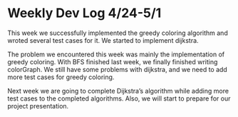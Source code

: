# Weekly Dev Log 4/24-5/1

This week we successfully implemented the greedy coloring algorithm and wroted several test cases for it. We started to implement dijkstra.

The problem we encountered this week was mainly the implementation of greedy coloring. With BFS finished last week, we finally finished writing colorGraph. We still have some problems with dijkstra, and we need to add more test cases for greedy coloring.

Next week we are going to complete Dijkstra’s algorithm while adding more test cases to the completed algorithms. Also, we will start to prepare for our project presentation. 


